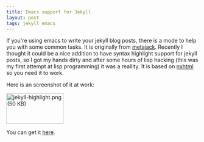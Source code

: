 ```yaml
---
title: Emacs support for Jekyll
layout: post
tags: jekyll emacs
---
```


If you're using emacs to write your jekyll blog posts, there is a mode to help you with some common tasks. It is originally from [metajack](http://metajack.im/2009/01/02/manage-jekyll-from-emacs/). Recently I thought it could be a nice addition to have syntax highlight support for jekyll posts, so I got my hands dirty and after some hours of lisp hacking (this was my first attempt at lisp programming) it was a reallity. It is based on [nxhtml](http://ourcomments.org/Emacs/nXhtml/doc/nxhtml.html) so you need it to work.<!-- -**-END-**- -->

Here is an screenshot of it at work:

<a target="_blank" href="http://i.imagehost.org/view/0633/jekyll-highlight"><img src="http://i.imagehost.org/t/0633/jekyll-highlight.jpg" border="0" width="150" height="80" alt="jekyll-highlight.png (50 KB)" /></a>

You can get it [here](http://github.com/diasjorge/jekyll.el).